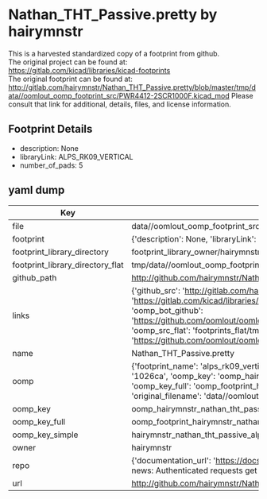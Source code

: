# Nathan_THT_Passive.pretty by hairymnstr  
This is a harvested standardized copy of a footprint from github.  
The original project can be found at:  
https://gitlab.com/kicad/libraries/kicad-footprints  
The original footprint can be found at:
http://gitlab.com/hairymnstr/Nathan_THT_Passive.pretty/blob/master/tmp/data//oomlout_oomp_footprint_src/PWR4412-2SCR1000F.kicad_mod
Please consult that link for additional, details, files, and license information.  
## Footprint Details
* description: None  
* libraryLink: ALPS_RK09_VERTICAL  
* number_of_pads: 5  
## yaml dump  
| Key | Value |  
| --- | --- |  
| file | data//oomlout_oomp_footprint_src/Nathan_THT_Passive.pretty/ALPS_RK09_VERTICAL.kicad_mod |  
| footprint | {'description': None, 'libraryLink': 'ALPS_RK09_VERTICAL', 'number_of_pads': 5} |  
| footprint_library_directory | footprint_library_owner/hairymnstr_Nathan_THT_Passive.pretty |  
| footprint_library_directory_flat | tmp/data//oomlout_oomp_footprint_src/footprints_flat/hairymnstr_nathan_tht_passive_alps_rk09_vertical/working |  
| github_path | http://github.com/hairymnstr/Nathan_THT_Passive.pretty/blob/master/tmp/data//oomlout_oomp_footprint_src/ALPS_RK09_VERTICAL.kicad_mod |  
| links | {'github_src': 'http://gitlab.com/hairymnstr/Nathan_THT_Passive.pretty/blob/master/tmp/data//oomlout_oomp_footprint_src/PWR4412-2SCR1000F.kicad_mod', 'github_src_repo': 'https://gitlab.com/kicad/libraries/kicad-footprints', 'oomp_bot': 'tmp/data//oomlout_oomp_footprint_src/footprints/hairymnstr_nathan_tht_passive_alps_rk09_vertical/working', 'oomp_bot_github': 'https://github.com/oomlout/oomlout_oomp_footprint_bot/tree/main/tmp/data//oomlout_oomp_footprint_src/footprints/hairymnstr_nathan_tht_passive_alps_rk09_vertical/working', 'oomp_src_flat': 'footprints_flat/tmp/data//oomlout_oomp_footprint_src/footprints_flat/hairymnstr_nathan_tht_passive_alps_rk09_vertical/working', 'oomp_src_flat_github': 'https://github.com/oomlout/oomlout_oomp_footprint_src/tree/main/tmp/data//oomlout_oomp_footprint_src/footprints_flat/hairymnstr_nathan_tht_passive_alps_rk09_vertical/working'} |  
| name | Nathan_THT_Passive.pretty |  
| oomp | {'footprint_name': 'alps_rk09_vertical', 'library_name': 'nathan_tht_passive', 'md5': '1026ca32dccc2b9cadf750a73269e0b2', 'md5_10': '1026ca32dc', 'md5_5': '1026c', 'md5_6': '1026ca', 'oomp_key': 'oomp_hairymnstr_nathan_tht_passive_alps_rk09_vertical', 'oomp_key_extra': 'oomp_footprint_hairymnstr_nathan_tht_passive_alps_rk09_vertical', 'oomp_key_full': 'oomp_footprint_hairymnstr_nathan_tht_passive_alps_rk09_vertical_1026ca', 'oomp_key_simple': 'hairymnstr_nathan_tht_passive_alps_rk09_vertical', 'original_filename': 'data//oomlout_oomp_footprint_src/Nathan_THT_Passive.pretty/ALPS_RK09_VERTICAL.kicad_mod', 'owner_name': 'hairymnstr'} |  
| oomp_key | oomp_hairymnstr_nathan_tht_passive_alps_rk09_vertical |  
| oomp_key_full | oomp_footprint_hairymnstr_nathan_tht_passive_alps_rk09_vertical |  
| oomp_key_simple | hairymnstr_nathan_tht_passive_alps_rk09_vertical |  
| owner | hairymnstr |  
| repo | {'documentation_url': 'https://docs.github.com/rest/overview/resources-in-the-rest-api#rate-limiting', 'message': "API rate limit exceeded for 84.66.142.224. (But here's the good news: Authenticated requests get a higher rate limit. Check out the documentation for more details.)"} |  
| url | http://github.com/hairymnstr/Nathan_THT_Passive.pretty |  


